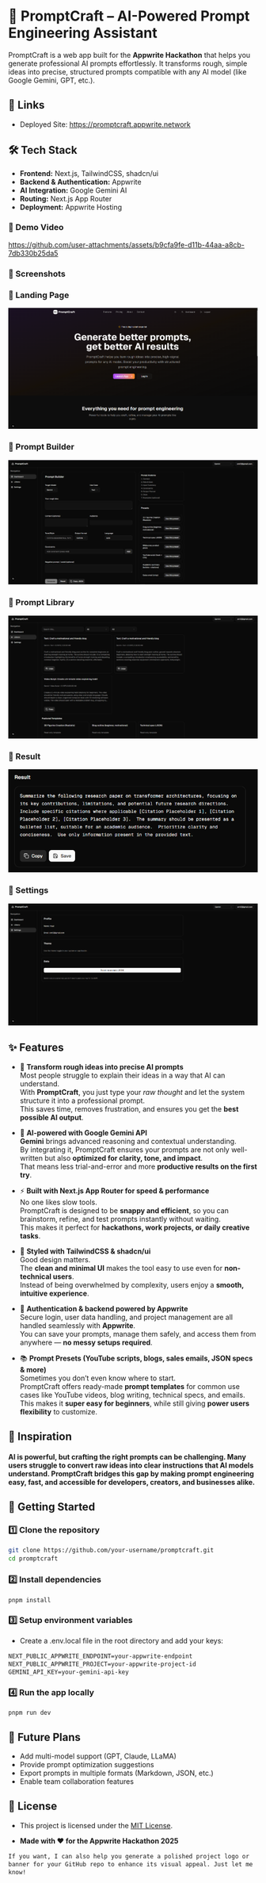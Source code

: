 # 🚀 PromptCraft – AI-Powered Prompt Engineering Assistant

PromptCraft is a web app built for the **Appwrite Hackathon** that helps you generate professional AI prompts effortlessly. It transforms rough, simple ideas into precise, structured prompts compatible with any AI model (like Google Gemini, GPT, etc.).

## 🔗 Links
 - Deployed Site: https://promptcraft.appwrite.network

## 🛠️ Tech Stack

- **Frontend:** Next.js, TailwindCSS, shadcn/ui  
- **Backend & Authentication:** Appwrite  
- **AI Integration:** Google Gemini AI  
- **Routing:** Next.js App Router  
- **Deployment:** Appwrite Hosting  

### 🎥 Demo Video



https://github.com/user-attachments/assets/b9cfa9fe-d11b-44aa-a8cb-7db330b25da5


### 📸 Screenshots

### 🔹 Landing Page  
![Landing Page](./screenshots/page1.png)  

### 🔹 Prompt Builder  
![Prompt Builder](./screenshots/page2.png) 

### 🔹 Prompt Library  
![Prompt Builder](./screenshots/page3.png)  

### 🔹 Result  
![Prompt Builder](./screenshots/page4.png)  

### 🔹 Settings  
![Prompt Builder](./screenshots/page5.png)  

## ✨ Features  

- 🎯 **Transform rough ideas into precise AI prompts**  
    Most people struggle to explain their ideas in a way that AI can understand.  
    With **PromptCraft**, you just type your *raw thought* and let the system          structure it into a professional prompt.  
    This saves time, removes frustration, and ensures you get the **best possible AI output**.  


- 🧠 **AI-powered with Google Gemini API**  
    **Gemini** brings advanced reasoning and contextual understanding.  
    By integrating it, PromptCraft ensures your prompts are not only well-written but also  **optimized for clarity, tone, and impact**.  
    That means less trial-and-error and more **productive results on the first try**.  


- ⚡ **Built with Next.js App Router for speed & performance**  
    No one likes slow tools.  
    PromptCraft is designed to be **snappy and efficient**, so you can brainstorm,      refine, and test prompts instantly without waiting.  
    This makes it perfect for **hackathons, work projects, or daily creative tasks**.  

- 🎨 **Styled with TailwindCSS & shadcn/ui**  
    Good design matters.  
    The **clean and minimal UI** makes the tool easy to use even for **non-technical users**.  
    Instead of being overwhelmed by complexity, users enjoy a **smooth, intuitive experience**.  


- 🔐 **Authentication & backend powered by Appwrite**  
    Secure login, user data handling, and project management are all handled seamlessly with **Appwrite**.  
    You can save your prompts, manage them safely, and access them from anywhere — **no messy setups required**.  



- 📚 **Prompt Presets (YouTube scripts, blogs, sales emails, JSON specs & more)**  
    Sometimes you don’t even know where to start.  
    PromptCraft offers ready-made **prompt templates** for common use cases like YouTube videos, blog writing, technical specs, and emails.  
    This makes it **super easy for beginners**, while still giving **power users flexibility** to customize.  

## 🤝 Inspiration

#### AI is powerful, but crafting the right prompts can be challenging. Many users struggle to convert raw ideas into clear instructions that AI models understand. PromptCraft bridges this gap by making prompt engineering easy, fast, and accessible for developers, creators, and businesses alike.


## 🚀 Getting Started

### 1️⃣ Clone the repository

```bash
git clone https://github.com/your-username/promptcraft.git
cd promptcraft
```
### 2️⃣ Install dependencies
```
pnpm install
```
### 3️⃣ Setup environment variables
- Create a .env.local file in the root directory and add your keys:
```
NEXT_PUBLIC_APPWRITE_ENDPOINT=your-appwrite-endpoint
NEXT_PUBLIC_APPWRITE_PROJECT=your-appwrite-project-id
GEMINI_API_KEY=your-gemini-api-key
```
### 4️⃣ Run the app locally
```
pnpm run dev
```

## 🔮 Future Plans
- Add multi-model support (GPT, Claude, LLaMA)
- Provide prompt optimization suggestions
- Export prompts in multiple formats (Markdown, JSON, etc.)
- Enable team collaboration features

## 📜 License
- This project is licensed under the [MIT License](./LICENSE).



- **Made with ❤️ for the Appwrite Hackathon 2025**



``` 
If you want, I can also help you generate a polished project logo or banner for your GitHub repo to enhance its visual appeal. Just let me know!
```
